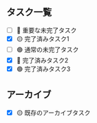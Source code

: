 ## タスク一覧

- [ ] 🔴 重要な未完了タスク
- [x] 🟡 完了済みタスク1
- [ ] 🟢 通常の未完了タスク
- [x] 🔴 完了済みタスク2
- [x] 🟢 完了済みタスク3

## アーカイブ
- [x] 🟡 既存のアーカイブタスク
